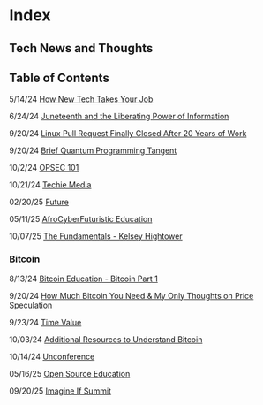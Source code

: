 # Index

## Tech News and Thoughts

## Table of Contents

5/14/24 [How New Tech Takes Your Job](./FORTRAN.md)

6/24/24 [Juneteenth and the Liberating Power of Information](./Juneteenth24.md)

9/20/24 [Linux Pull Request Finally Closed After 20 Years of Work](./20YearPR.md)

9/20/24 [Brief Quantum Programming Tangent](./QuantumComputing.md)

10/2/24 [OPSEC 101](./OPSEC101.md)

10/21/24 [Techie Media](./TechieMedia.md)

02/20/25 [Future](./Future.md)

05/11/25 [AfroCyberFuturistic Education](./EducationOfTheFuture.md)

10/07/25 [The Fundamentals - Kelsey Hightower](./Fundamentals.md)

### Bitcoin

8/13/24 [Bitcoin Education - Bitcoin Part 1](./BitcoinEducation.md)

9/20/24 [How Much Bitcoin You Need & My Only Thoughts on Price Speculation](./Bitcoin/HowMuch.md)

9/23/24 [Time Value](./Bitcoin/TimeValue.md)

10/03/24 [Additional Resources to Understand Bitcoin](./Bitcoin/Resources.md)

10/14/24 [Unconference](./Bitcoin/Unconference.md)

05/16/25 [Open Source Education](./Bitcoin/BitcoinDevEducation.md)

09/20/25 [Imagine If Summit](./Bitcoin/Imagine/index.md)
<!--
9/20/24 [Mining Companies in Memphis](./Bitcoin/)

 
[CSU - Computer Science Universe](./CSU.md)
How the world can benefit from a more integrated and base understanding of logic/computational thinking
 Building a Computer Science Universe-ity @ CodeCrew -- Render, BITCON, BTC?
    Teaching CS
        What is CS
        Relating CS to IRL
        How to Study CS
        Applied CS - Software Engineering
    Curriculum Development
        Communication
        Resources
        Culture
    Open Source
        Dev Tools
        C-Suite Apps
        Bitcoin
    Growing a Business/Team
        Leadership & Collaboration
        Forward Thinking

[Bitcoin](./Bitcoin.md) 
 Bitcoin = Computer Science + Economics + Philosophy
  NOT about profit in USD. 
  New Economic System to engage in
  Pitfalls of Fiat / USD Banking System
  Fixes available in BTC
  How to Engage
  Study Bitcoin

[Bitcoin For Memphis](./BitcoinMemphis.md)
![alt text](image.png)
Bitcoin in the Memphis Treasury
Public Wallet for Donations
High performing asset since 2009
Public Plan for funds - programs, roads, schools, future improvements, reno projects, future minded
    - blueprint for public departments to be transparent, self-sufficient, forward thinking
Savings Plan
Yearly/4-yearly profit taking plans
Renewable energy sources going towards mining
profit sharing with community - council? public vote? directed funding

Accept Global Donations - Better Plan and Little Marketing => More Funding

-->
[]()